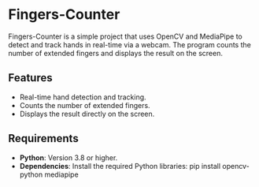 # Fingers-Counter

Fingers-Counter is a simple project that uses OpenCV and MediaPipe to detect and track hands in real-time via a webcam. The program counts the number of extended fingers and displays the result on the screen.

## Features

- Real-time hand detection and tracking.
- Counts the number of extended fingers.
- Displays the result directly on the screen.

## Requirements

- **Python**: Version 3.8 or higher.
- **Dependencies**: Install the required Python libraries: pip install opencv-python mediapipe
